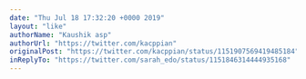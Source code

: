 ```yaml
---
date: "Thu Jul 18 17:32:20 +0000 2019"
layout: "like"
authorName: "Kaushik asp"
authorUrl: "https://twitter.com/kacppian"
originalPost: "https://twitter.com/kacppian/status/1151907569419485184"
inReplyTo: "https://twitter.com/sarah_edo/status/1151846314444935168"
---
```

